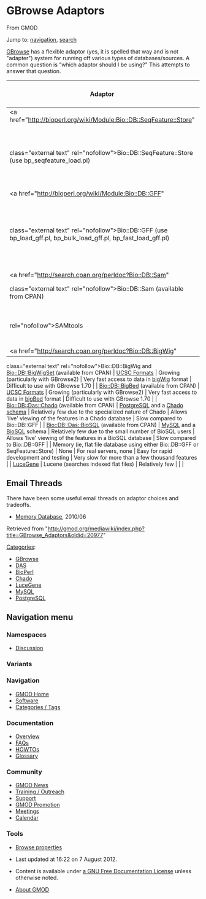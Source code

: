 









<span id="top"></span>







# <span dir="auto">GBrowse Adaptors</span>





From GMOD









Jump to: [navigation](#mw-navigation), [search](#p-search)





[GBrowse](GBrowse.1 "GBrowse") has a flexible adaptor (yes, it is
spelled that way and is not "adapter") system for running off various
types of databases/sources. A common question is "which adaptor should I
be using?" This attempts to answer that question.

| Adaptor | Other required software | Roughly how many users | Pros | Cons |
|----|----|----|----|----|
| <a href="http://bioperl.org/wiki/Module:Bio::DB::SeqFeature::Store"
class="external text" rel="nofollow">Bio::DB::SeqFeature::Store</a> (use bp_seqfeature_load.pl) | [MySQL](MySQL "MySQL"), [PostgreSQL](PostgreSQL "PostgreSQL"), SQLite, BerkeleyDB | Many and growing fast. | Roughly 4X faster than Bio::DB::GFF for the same data; designed to work with [GFF3](GFF3 "GFF3") | Developed for use with [GFF3](GFF3 "GFF3"); about 2X slower than Bio::DB::GFF to load a database |
| <a href="http://bioperl.org/wiki/Module:Bio::DB::GFF"
class="external text" rel="nofollow">Bio::DB::GFF</a> (use bp_load_gff.pl, bp_bulk_load_gff.pl, bp_fast_load_gff.pl) | A [relational database server](Glossary#Database_Management_System "Glossary"): [MySQL](MySQL "MySQL"), [PostgreSQL](PostgreSQL "PostgreSQL"), Oracle, or BerkeleyDB | Lots! (Especially [MySQL](MySQL "MySQL")) | Quite fast; large user base; Have to use this if your data is in the (now deprecated) [GFF2](GFF2 "GFF2") format. | Does not work well with [GFF3](GFF3 "GFF3") formatted data |
| <a href="http://search.cpan.org/perldoc?Bio::DB::Sam"
class="external text" rel="nofollow">Bio::DB::Sam</a> (available from CPAN) | <a href="http://samtools.sourceforge.net/" class="external text"
rel="nofollow">SAMtools</a> | Growing (particularly with GBrowse2) | Very fast access to NextGen sequencing data | Difficult to use with GBrowse 1.70 |
| <a href="http://search.cpan.org/perldoc?Bio::DB::BigWig"
class="external text" rel="nofollow">Bio::DB::BigWig</a> and <a href="http://search.cpan.org/perldoc?Bio::DB::BigWigSet"
class="external text" rel="nofollow">Bio::DB::BigWigSet</a> (available from CPAN) | <a href="http://genome.ucsc.edu/FAQ/FAQformat.html"
class="external text" rel="nofollow">UCSC Formats</a> | Growing (particularly with GBrowse2) | Very fast access to data in <a href="http://genome.ucsc.edu/FAQ/FAQformat.html#format6.1#format6.1"
class="external text" rel="nofollow">bigWig</a> format | Difficult to use with GBrowse 1.70 |
| <a href="http://search.cpan.org/perldoc?Bio::DB::BigBed"
class="external text" rel="nofollow">Bio::DB::BigBed</a> (available from CPAN) | <a href="http://genome.ucsc.edu/FAQ/FAQformat.html"
class="external text" rel="nofollow">UCSC Formats</a> | Growing (particularly with GBrowse2) | Very fast access to data in <a href="http://genome.ucsc.edu/FAQ/FAQformat.html#format1.5#format1.5"
class="external text" rel="nofollow">bigBed</a> format | Difficult to use with GBrowse 1.70 |
| <a href="http://search.cpan.org/perldoc?Bio::DB::Das::Chado"
class="external text" rel="nofollow">Bio::DB::Das::Chado</a> (available from CPAN) | [PostgreSQL](PostgreSQL "PostgreSQL") and a <a href="Chado" class="mw-redirect" title="Chado">Chado</a> [schema](Glossary#Database_Schema "Glossary") | Relatively few due to the specialized nature of Chado | Allows 'live' viewing of the features in a Chado database | Slow compared to Bio::DB::GFF |
| <a href="http://search.cpan.org/perldoc?Bio::DB::Das::BioSQL"
class="external text" rel="nofollow">Bio::DB::Das::BioSQL</a> (available from CPAN) | [MySQL](MySQL "MySQL") and a [BioSQL](BioSQL "BioSQL") schema | Relatively few due to the small number of BioSQL users | Allows 'live' viewing of the features in a BioSQL database | Slow compared to Bio::DB::GFF |
| Memory (ie, flat file database using either Bio::DB::GFF or SeqFeature::Store) | None | For real servers, none | Easy for rapid development and testing | Very slow for more than a few thousand features |
| [LuceGene](LuceGene "LuceGene") | Lucene (searches indexed flat files) | Relatively few |  |  |

## <span id="Email_Threads" class="mw-headline">Email Threads</span>

There have been some useful email threads on adaptor choices and
tradeoffs.

- <a href="http://gmod.827538.n3.nabble.com/Memory-Database-td862590.html"
  class="external text" rel="nofollow">Memory Database</a>, 2010/06





Retrieved from
"<http://gmod.org/mediawiki/index.php?title=GBrowse_Adaptors&oldid=20977>"







[Categories](Special%3ACategories "Special%3ACategories"):

- [GBrowse](Category%3AGBrowse "Category%3AGBrowse")
- [DAS](Category%3ADAS "Category%3ADAS")
- [BioPerl](Category%3ABioPerl "Category%3ABioPerl")
- [Chado](Category%3AChado "Category%3AChado")
- [LuceGene](Category%3ALuceGene "Category%3ALuceGene")
- [MySQL](Category%3AMySQL "Category%3AMySQL")
- [PostgreSQL](Category%3APostgreSQL "Category%3APostgreSQL")















## Navigation menu









### Namespaces


- <span id="ca-talk"><a href="Talk%3AGBrowse_Adaptors" accesskey="t"
  title="Discussion about the content page [t]">Discussion</a></span>





### 

### Variants[](#)























<a href="Main_Page"
style="background-image: url(../images/GMOD-cogs.png);"
title="Visit the main page"></a>





### Navigation



- <span id="n-GMOD-Home">[GMOD Home](Main_Page)</span>
- <span id="n-Software">[Software](GMOD_Components)</span>
- <span id="n-Categories-.2F-Tags">[Categories /
  Tags](Categories)</span>







### Documentation



- <span id="n-Overview">[Overview](Overview)</span>
- <span id="n-FAQs">[FAQs](Category%3AFAQ)</span>
- <span id="n-HOWTOs">[HOWTOs](Category%3AHOWTO)</span>
- <span id="n-Glossary">[Glossary](Glossary)</span>







### Community



- <span id="n-GMOD-News">[GMOD News](GMOD_News)</span>
- <span id="n-Training-.2F-Outreach">[Training /
  Outreach](Training_and_Outreach)</span>
- <span id="n-Support">[Support](Support)</span>
- <span id="n-GMOD-Promotion">[GMOD Promotion](GMOD_Promotion)</span>
- <span id="n-Meetings">[Meetings](Meetings)</span>
- <span id="n-Calendar">[Calendar](Calendar)</span>







### Tools




- <span id="t-smwbrowselink"><a href="Special%3ABrowse/GBrowse_Adaptors" rel="smw-browse">Browse
  properties</a></span>












- <span id="footer-info-lastmod">Last updated at 16:22 on 7 August
  2012.</span>
<!-- - <span id="footer-info-viewcount">111,387 page views.</span> -->
- <span id="footer-info-copyright">Content is available under
  <a href="http://www.gnu.org/licenses/fdl-1.3.html" class="external"
  rel="nofollow">a GNU Free Documentation License</a> unless otherwise
  noted.</span>

<!-- -->

- <span id="footer-places-about">[About
  GMOD](GMOD%3AAbout "GMOD%3AAbout")</span>

<!-- -->







